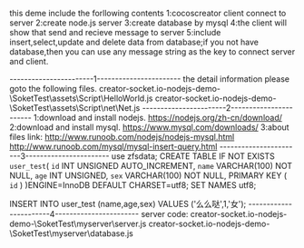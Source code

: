 this deme include the forllowing contents
1:cocoscreator client connect to server
2:create node.js server
3:create database by mysql
4:the client will show that send and recieve message to server
5:include insert,select,update and delete data from database;if you not have database,then you can use any message string as the key to connect server and client.

-----------------------1-----------------------
the detail information please goto the following files.
creator-socket.io-nodejs-demo-\SoketTest\assets\Script\HelloWorld.js
creator-socket.io-nodejs-demo-\SoketTest\assets\Script\net\Net.js
-----------------------2-----------------------
1:download and install nodejs. https://nodejs.org/zh-cn/download/
2:download and install mysql.  https://www.mysql.com/downloads/
3:about files link:
http://www.runoob.com/nodejs/nodejs-mysql.html
http://www.runoob.com/mysql/mysql-insert-query.html
-----------------------3-----------------------
use zfsdata;
CREATE TABLE IF NOT EXISTS `user_test`(
   `id` INT UNSIGNED AUTO_INCREMENT,
   `name` VARCHAR(100) NOT NULL,
   `age` INT UNSIGNED,
   `sex` VARCHAR(100) NOT NULL,
   PRIMARY KEY ( `id` )
)ENGINE=InnoDB DEFAULT CHARSET=utf8;
SET NAMES utf8;

INSERT INTO user_test (name,age,sex) VALUES ('么么哒',1,'女');
-----------------------4-----------------------
server code:
creator-socket.io-nodejs-demo-\SoketTest\myserver\server.js
creator-socket.io-nodejs-demo-\SoketTest\myserver\database.js
